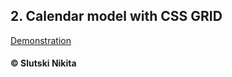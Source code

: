 ##  2. Calendar model with CSS GRID 
[Demonstration](https://user-of-github.github.io/evo-ts-bootcamp/homeworks/02-calendar-and-images/calendar/)  


#### © Slutski Nikita
